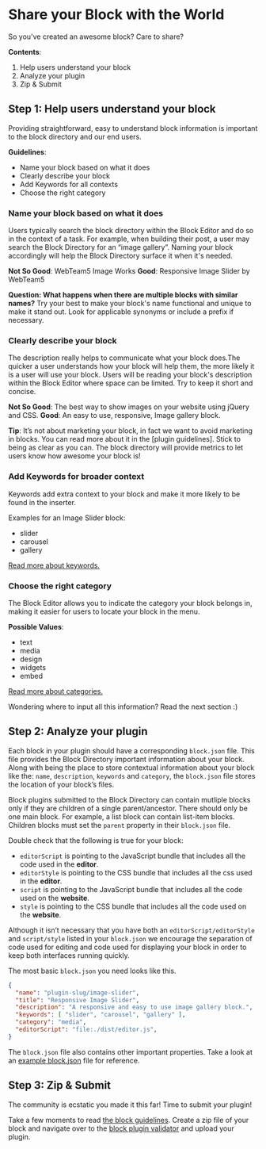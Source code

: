 # Share your Block with the World

So you've created an awesome block? Care to share?

**Contents**:
1. Help users understand your block
2. Analyze your plugin
3. Zip & Submit

## Step 1: Help users understand your block

Providing straightforward, easy to understand block information is important to the block directory and our end users.

**Guidelines**:

- Name your block based on what it does
- Clearly describe your block
- Add Keywords for all contexts
- Choose the right category

### Name your block based on what it does

Users typically search the block directory within the Block Editor and do so in the context of a task. For example, when building their post, a user may search the Block Directory for an “image gallery”. Naming your block accordingly will help the Block Directory surface it when it's needed.

**Not So Good**: WebTeam5 Image Works
**Good**: Responsive Image Slider by WebTeam5

**Question: What happens when there are multiple blocks with similar names?**
Try your best to make your block's name functional and unique to make it stand out. Look for applicable synonyms or include a prefix if necessary.

### Clearly describe your block

The description really helps to communicate what your block does.The quicker a user understands how your block will help them, the more likely it is a user will use your block. Users will be reading your block's description within the Block Editor where space can be limited. Try to keep it short and concise.

**Not So Good**: The best way to show images on your website using jQuery and CSS.
**Good**: An easy to use, responsive, Image gallery block. 

**Tip**: It’s not about marketing your block, in fact we want to avoid marketing in blocks. You can read more about it in the [plugin guidelines]. Stick to being as clear as you can. The block directory will provide metrics to let users know how awesome your block is!

### Add Keywords for broader context

Keywords add extra context to your block and make it more likely to be found in the inserter. 

Examples for an Image Slider block:
- slider
- carousel
- gallery

[Read more about keywords.](https://github.com/WordPress/gutenberg/blob/master/docs/rfc/block-registration.md#keyword)

### Choose the right category

The Block Editor allows you to indicate the category your block belongs in, making it easier for users to locate your block in the menu.

**Possible Values**:
- text
- media
- design
- widgets
- embed

[Read more about categories.](https://github.com/WordPress/gutenberg/blob/master/docs/rfc/block-registration.md#category)

Wondering where to input all this information? Read the next section :)

## Step 2: Analyze your plugin
Each block in your plugin should have a corresponding `block.json` file. This file provides the Block Directory important information about your block. Along with being the place to store contextual information about your block like the: `name`, `description`, `keywords` and `category`, the `block.json` file stores the location of your block’s files.

Block plugins submitted to the Block Directory can contain mutliple blocks only if they are children of a single parent/ancestor. There should only be one main block. For example, a list block can contain list-item blocks. Children blocks must set the `parent` property in their `block.json` file.

Double check that the following is true for your block:

- `editorScript` is pointing to the JavaScript bundle that includes all the code used in the **editor**.
- `editorStyle` is pointing to the CSS bundle that includes all the css used in the **editor**.
- `script` is pointing to the JavaScript bundle that includes all the code used on the **website**.
- `style` is pointing to the CSS bundle that includes all the code used on the **website**.

Although it isn’t necessary that you have both an `editorScript/editorStyle` and `script/style` listed in your `block.json` we encourage the separation of code used for editing and code used for displaying your block in order to keep both interfaces running quickly.

The most basic `block.json` you need looks like this.

```json
{
  "name": "plugin-slug/image-slider",
  "title": "Responsive Image Slider",
  "description": "A responsive and easy to use image gallery block.",
  "keywords": [ "slider", "carousel", "gallery" ],
  "category": "media",
  "editorScript": "file:./dist/editor.js",
}
```

The `block.json` file also contains other important properties. Take a look at an [example block.json](https://github.com/WordPress/gutenberg/blob/master/docs/rfc/block-registration.md#registering-a-block-type) file for reference.


## Step 3: Zip & Submit

The community is ecstatic you made it this far! Time to submit your plugin!

Take a few moments to read [the block guidelines](https://github.com/WordPress/wporg-plugin-guidelines/blob/block-guidelines/blocks.md). Create a zip file of your block and navigate over to the [block plugin validator](https://wordpress.org/plugins/developers/block-plugin-validator/) and upload your plugin. 


